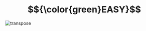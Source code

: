 # $${\color{green}EASY}$$
![transpose](https://user-images.githubusercontent.com/65892342/234551603-e03bc6ec-7aac-4cb3-9202-7e26a253950b.svg)
